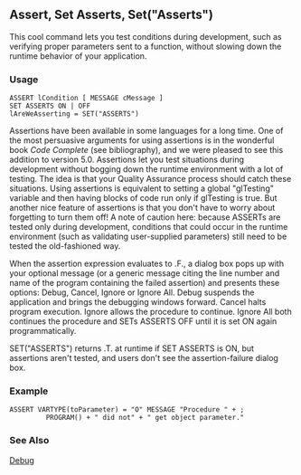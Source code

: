## Assert, Set Asserts, Set("Asserts")

This cool command lets you test conditions during development, such as verifying proper parameters sent to a function, without slowing down the runtime behavior of your application.

### Usage

```foxpro
ASSERT lCondition [ MESSAGE cMessage ]
SET ASSERTS ON | OFF
lAreWeAsserting = SET("ASSERTS")
```

Assertions have been available in some languages for a long time. One of the most persuasive arguments for using assertions is in the wonderful book *Code Complete* (see bibliography), and we were pleased to see this addition to version 5.0. Assertions let you test situations during development without bogging down the runtime environment with a lot of testing. The idea is that your Quality Assurance process should catch these situations. Using assertions is equivalent to setting a global "glTesting" variable and then having blocks of code run only if glTesting is true. But another nice feature of assertions is that you don't have to worry about forgetting to turn them off! A note of caution here: because ASSERTs are tested only during development, conditions that could occur in the runtime environment (such as validating user-supplied parameters) still need to be tested the old-fashioned way. 

When the assertion expression evaluates to .F., a dialog box pops up with your optional message (or a generic message citing the line number and name of the program containing the failed assertion) and presents these options: Debug, Cancel, Ignore or Ignore All. Debug suspends the application and brings the debugging windows forward. Cancel halts program execution. Ignore allows the procedure to continue. Ignore All both continues the procedure and SETs ASSERTS OFF until it is set ON again programmatically.

SET("ASSERTS") returns .T. at runtime if SET ASSERTS is ON, but assertions aren't tested, and users don't see the assertion-failure dialog box.

### Example

```foxpro
ASSERT VARTYPE(toParameter) = "O" MESSAGE "Procedure " + ;
         PROGRAM() + " did not" + " get object parameter."
```
### See Also

[Debug](s4g676.md)